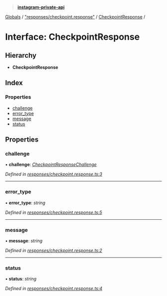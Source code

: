 > **[instagram-private-api](../README.md)**

[Globals](../README.md) / ["responses/checkpoint.response"](../modules/_responses_checkpoint_response_.md) / [CheckpointResponse](_responses_checkpoint_response_.checkpointresponse.md) /

# Interface: CheckpointResponse

## Hierarchy

* **CheckpointResponse**

## Index

### Properties

* [challenge](_responses_checkpoint_response_.checkpointresponse.md#challenge)
* [error_type](_responses_checkpoint_response_.checkpointresponse.md#error_type)
* [message](_responses_checkpoint_response_.checkpointresponse.md#message)
* [status](_responses_checkpoint_response_.checkpointresponse.md#status)

## Properties

###  challenge

• **challenge**: *[CheckpointResponseChallenge](_responses_checkpoint_response_.checkpointresponsechallenge.md)*

*Defined in [responses/checkpoint.response.ts:3](https://github.com/dilame/instagram-private-api/blob/01eb399/src/responses/checkpoint.response.ts#L3)*

___

###  error_type

• **error_type**: *string*

*Defined in [responses/checkpoint.response.ts:5](https://github.com/dilame/instagram-private-api/blob/01eb399/src/responses/checkpoint.response.ts#L5)*

___

###  message

• **message**: *string*

*Defined in [responses/checkpoint.response.ts:2](https://github.com/dilame/instagram-private-api/blob/01eb399/src/responses/checkpoint.response.ts#L2)*

___

###  status

• **status**: *string*

*Defined in [responses/checkpoint.response.ts:4](https://github.com/dilame/instagram-private-api/blob/01eb399/src/responses/checkpoint.response.ts#L4)*